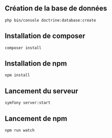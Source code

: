 ## Création de la base de données
`php bin/console doctrine:database:create`

## Installation de composer
`composer install`

## Installation de npm 
`npm install`

## Lancement du serveur
`symfony server:start`

## Lancement de npm
`npm run watch`

